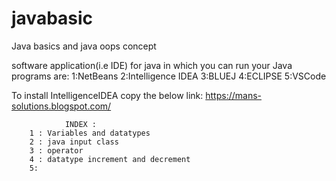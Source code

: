 # javabasic
Java basics and java oops concept

software application(i.e IDE) for java in which you can run your Java programs are:
        1:NetBeans
        2:Intelligence IDEA
        3:BLUEJ
        4:ECLIPSE
        5:VSCode

To install IntelligenceIDEA copy the below link:
        https://mans-solutions.blogspot.com/


                INDEX :
        1 : Variables and datatypes
        2 : java input class
        3 : operator
        4 : datatype increment and decrement
        5: 

